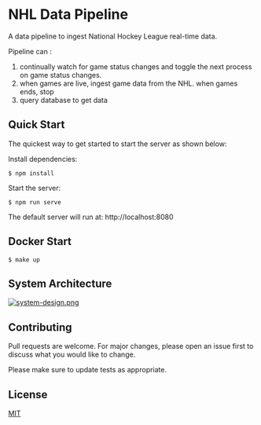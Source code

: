 # NHL Data Pipeline

A data pipeline to ingest National Hockey League  real-time data.

Pipeline can : 
1. continually watch for game status changes and toggle the next process on game status changes.
2. when games are live, ingest game data from the NHL. when games ends, stop
3. query database to get data

## Quick Start

  The quickest way to get started to start the server as shown below:

   
  Install dependencies:

```console
$ npm install
```

  Start the server:

```console
$ npm run serve
```

 The default server will run at: http://localhost:8080

## Docker Start

```console
$ make up
```
 
## System Architecture
[![system-design.png](https://i.postimg.cc/d35WgfkV/system-design.png)](https://postimg.cc/0KJdwc0T)


## Contributing

Pull requests are welcome. For major changes, please open an issue first
to discuss what you would like to change.

Please make sure to update tests as appropriate.





## License

[MIT](https://choosealicense.com/licenses/mit/)